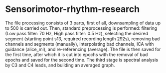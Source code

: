 # Sensorimotor-rhythm-research
The file processing consists of 3 parts, first of all, downsampling of data up to 500 is carried out.
Then, standard preprocessing is performed: filtering (Low pass filter: 70 Hz, High pass filter: 0.5 Hz), selecting the desired segment (starting point s13, required recording length 292s), removing bad channels and segments (manually), interpolating bad channels, ICA with guidance (alice_ml), and re-referencing (average). The file is then saved for the first time, after which it is cut into epochs with the removal of bad epochs and saved for the second time.
The third stage is spectral analysis by C3 and C4 leads, and building an averaged graph.
